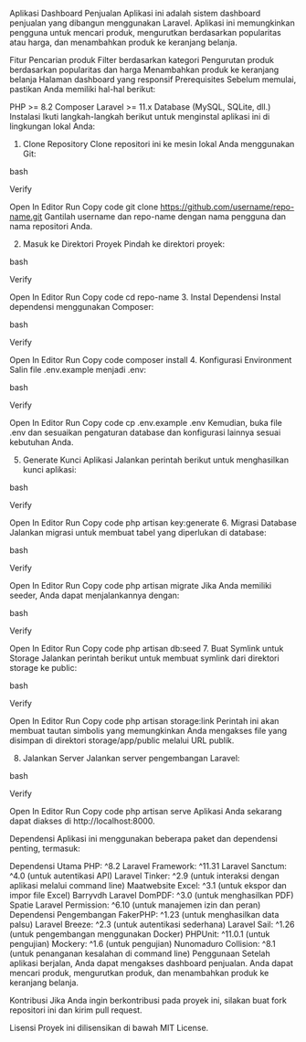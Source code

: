 Aplikasi Dashboard Penjualan
Aplikasi ini adalah sistem dashboard penjualan yang dibangun menggunakan Laravel. Aplikasi ini memungkinkan pengguna untuk mencari produk, mengurutkan berdasarkan popularitas atau harga, dan menambahkan produk ke keranjang belanja.

Fitur
Pencarian produk
Filter berdasarkan kategori
Pengurutan produk berdasarkan popularitas dan harga
Menambahkan produk ke keranjang belanja
Halaman dashboard yang responsif
Prerequisites
Sebelum memulai, pastikan Anda memiliki hal-hal berikut:

PHP >= 8.2
Composer
Laravel >= 11.x
Database (MySQL, SQLite, dll.)
Instalasi
Ikuti langkah-langkah berikut untuk menginstal aplikasi ini di lingkungan lokal Anda:

1. Clone Repository
Clone repositori ini ke mesin lokal Anda menggunakan Git:

bash

Verify

Open In Editor
Run
Copy code
git clone https://github.com/username/repo-name.git
Gantilah username dan repo-name dengan nama pengguna dan nama repositori Anda.

2. Masuk ke Direktori Proyek
Pindah ke direktori proyek:

bash

Verify

Open In Editor
Run
Copy code
cd repo-name
3. Instal Dependensi
Instal dependensi menggunakan Composer:

bash

Verify

Open In Editor
Run
Copy code
composer install
4. Konfigurasi Environment
Salin file .env.example menjadi .env:

bash

Verify

Open In Editor
Run
Copy code
cp .env.example .env
Kemudian, buka file .env dan sesuaikan pengaturan database dan konfigurasi lainnya sesuai kebutuhan Anda.

5. Generate Kunci Aplikasi
Jalankan perintah berikut untuk menghasilkan kunci aplikasi:

bash

Verify

Open In Editor
Run
Copy code
php artisan key:generate
6. Migrasi Database
Jalankan migrasi untuk membuat tabel yang diperlukan di database:

bash

Verify

Open In Editor
Run
Copy code
php artisan migrate
Jika Anda memiliki seeder, Anda dapat menjalankannya dengan:

bash

Verify

Open In Editor
Run
Copy code
php artisan db:seed
7. Buat Symlink untuk Storage
Jalankan perintah berikut untuk membuat symlink dari direktori storage ke public:

bash

Verify

Open In Editor
Run
Copy code
php artisan storage:link
Perintah ini akan membuat tautan simbolis yang memungkinkan Anda mengakses file yang disimpan di direktori storage/app/public melalui URL publik.

8. Jalankan Server
Jalankan server pengembangan Laravel:

bash

Verify

Open In Editor
Run
Copy code
php artisan serve
Aplikasi Anda sekarang dapat diakses di http://localhost:8000.

Dependensi
Aplikasi ini menggunakan beberapa paket dan dependensi penting, termasuk:

Dependensi Utama
PHP: ^8.2
Laravel Framework: ^11.31
Laravel Sanctum: ^4.0 (untuk autentikasi API)
Laravel Tinker: ^2.9 (untuk interaksi dengan aplikasi melalui command line)
Maatwebsite Excel: ^3.1 (untuk ekspor dan impor file Excel)
Barryvdh Laravel DomPDF: ^3.0 (untuk menghasilkan PDF)
Spatie Laravel Permission: ^6.10 (untuk manajemen izin dan peran)
Dependensi Pengembangan
FakerPHP: ^1.23 (untuk menghasilkan data palsu)
Laravel Breeze: ^2.3 (untuk autentikasi sederhana)
Laravel Sail: ^1.26 (untuk pengembangan menggunakan Docker)
PHPUnit: ^11.0.1 (untuk pengujian)
Mockery: ^1.6 (untuk pengujian)
Nunomaduro Collision: ^8.1 (untuk penanganan kesalahan di command line)
Penggunaan
Setelah aplikasi berjalan, Anda dapat mengakses dashboard penjualan. Anda dapat mencari produk, mengurutkan produk, dan menambahkan produk ke keranjang belanja.

Kontribusi
Jika Anda ingin berkontribusi pada proyek ini, silakan buat fork repositori ini dan kirim pull request.

Lisensi
Proyek ini dilisensikan di bawah MIT License.

